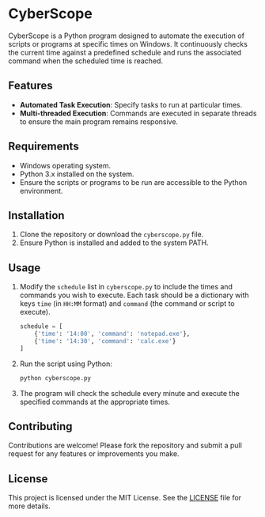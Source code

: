 # CyberScope

CyberScope is a Python program designed to automate the execution of scripts or programs at specific times on Windows. It continuously checks the current time against a predefined schedule and runs the associated command when the scheduled time is reached.

## Features

- **Automated Task Execution**: Specify tasks to run at particular times.
- **Multi-threaded Execution**: Commands are executed in separate threads to ensure the main program remains responsive.

## Requirements

- Windows operating system.
- Python 3.x installed on the system.
- Ensure the scripts or programs to be run are accessible to the Python environment.

## Installation

1. Clone the repository or download the `cyberscope.py` file.
2. Ensure Python is installed and added to the system PATH.

## Usage

1. Modify the `schedule` list in `cyberscope.py` to include the times and commands you wish to execute. Each task should be a dictionary with keys `time` (in `HH:MM` format) and `command` (the command or script to execute).

    ```python
    schedule = [
        {'time': '14:00', 'command': 'notepad.exe'},
        {'time': '14:30', 'command': 'calc.exe'}
    ]
    ```

2. Run the script using Python:

    ```sh
    python cyberscope.py
    ```

3. The program will check the schedule every minute and execute the specified commands at the appropriate times.

## Contributing

Contributions are welcome! Please fork the repository and submit a pull request for any features or improvements you make.

## License

This project is licensed under the MIT License. See the [LICENSE](LICENSE) file for more details.